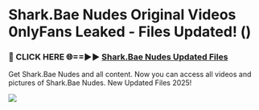# Shark.Bae Nudes Original Videos 0nlyFans Leaked - Files Updated! ()

<h3>🔴 CLICK HERE 🌐==►► <a href="https://tinyurl.com/2p9ay9w9" rel="nofollow">Shark.Bae Nudes Updated Files</a></h3>

Get Shark.Bae Nudes and all content. Now you can access all videos and pictures of Shark.Bae Nudes. New Updated Files 2025!

[![](https://i.imgur.com/KQgVmj3.gif)](https://tinyurl.com/2p9ay9w9)
